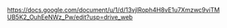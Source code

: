---
---
https://docs.google.com/document/u/1/d/13vjlRoph4H8vE1u7Xmzwc9viTMUB5K2_OuhEeNWz_Pw/edit?usp=drive_web